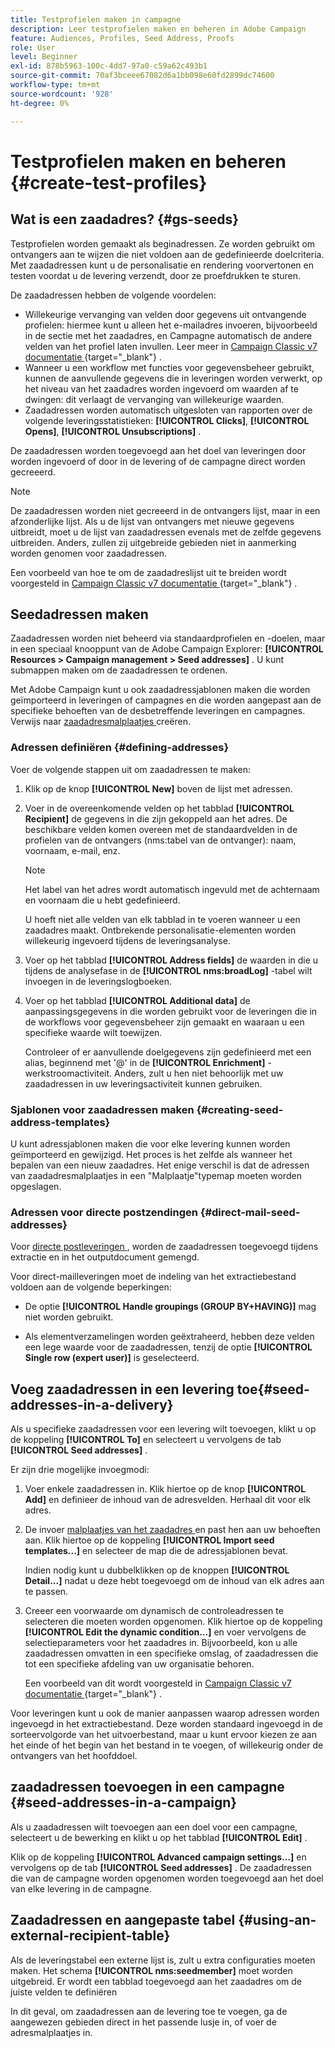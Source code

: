 ```yaml
---
title: Testprofielen maken in campagne
description: Leer testprofielen maken en beheren in Adobe Campaign
feature: Audiences, Profiles, Seed Address, Proofs
role: User
level: Beginner
exl-id: 878b5963-100c-4dd7-97a0-c59a62c493b1
source-git-commit: 70af3bceee67082d6a1bb098e60fd2899dc74600
workflow-type: tm+mt
source-wordcount: '928'
ht-degree: 0%

---
```


# Testprofielen maken en beheren {#create-test-profiles}

## Wat is een zaadadres? {#gs-seeds}

Testprofielen worden gemaakt als beginadressen. Ze worden gebruikt om ontvangers aan te wijzen die niet voldoen aan de gedefinieerde doelcriteria. Met zaadadressen kunt u de personalisatie en rendering voorvertonen en testen voordat u de levering verzendt, door ze proefdrukken te sturen.

De zaadadressen hebben de volgende voordelen:

* Willekeurige vervanging van velden door gegevens uit ontvangende profielen: hiermee kunt u alleen het e-mailadres invoeren, bijvoorbeeld in de sectie met het zaadadres, en Campagne automatisch de andere velden van het profiel laten invullen. Leer meer in [ Campaign Classic v7 documentatie ](https://experienceleague.adobe.com/docs/campaign-classic/using/sending-messages/using-seed-addresses/use-case--selecting-seed-addresses-on-criteria.html){target="_blank"} .
* Wanneer u een workflow met functies voor gegevensbeheer gebruikt, kunnen de aanvullende gegevens die in leveringen worden verwerkt, op het niveau van het zaadadres worden ingevoerd om waarden af te dwingen: dit verlaagt de vervanging van willekeurige waarden.
* Zaadadressen worden automatisch uitgesloten van rapporten over de volgende leveringsstatistieken: **[!UICONTROL Clicks]**, **[!UICONTROL Opens]**, **[!UICONTROL Unsubscriptions]** .

De zaadadressen worden toegevoegd aan het doel van leveringen door worden ingevoerd of door in de levering of de campagne direct worden gecreeerd.

>[!NOTE]
>
>De zaadadressen worden niet gecreeerd in de ontvangers lijst, maar in een afzonderlijke lijst. Als u de lijst van ontvangers met nieuwe gegevens uitbreidt, moet u de lijst van zaadadressen evenals met de zelfde gegevens uitbreiden. Anders, zullen zij uitgebreide gebieden niet in aanmerking worden genomen voor zaadadressen.
>
>Een voorbeeld van hoe te om de zaadadreslijst uit te breiden wordt voorgesteld in [ Campaign Classic v7 documentatie ](https://experienceleague.adobe.com/docs/campaign-classic/using/sending-messages/using-seed-addresses/use-case--selecting-seed-addresses-on-criteria.html){target="_blank"} .

## Seedadressen maken

Zaadadressen worden niet beheerd via standaardprofielen en -doelen, maar in een speciaal knooppunt van de Adobe Campaign Explorer: **[!UICONTROL Resources > Campaign management > Seed addresses]** . U kunt submappen maken om de zaadadressen te ordenen.

Met Adobe Campaign kunt u ook zaadadressjablonen maken die worden geïmporteerd in leveringen of campagnes en die worden aangepast aan de specifieke behoeften van de desbetreffende leveringen en campagnes. Verwijs naar [ zaadadresmalplaatjes ](#creating-seed-address-templates) creëren.

### Adressen definiëren {#defining-addresses}

Voer de volgende stappen uit om zaadadressen te maken:

1. Klik op de knop **[!UICONTROL New]** boven de lijst met adressen.
1. Voer in de overeenkomende velden op het tabblad **[!UICONTROL Recipient]** de gegevens in die zijn gekoppeld aan het adres. De beschikbare velden komen overeen met de standaardvelden in de profielen van de ontvangers (nms:tabel van de ontvanger): naam, voornaam, e-mail, enz.

   >[!NOTE]
   >
   >Het label van het adres wordt automatisch ingevuld met de achternaam en voornaam die u hebt gedefinieerd.
   >
   >U hoeft niet alle velden van elk tabblad in te voeren wanneer u een zaadadres maakt. Ontbrekende personalisatie-elementen worden willekeurig ingevoerd tijdens de leveringsanalyse.

1. Voer op het tabblad **[!UICONTROL Address fields]** de waarden in die u tijdens de analysefase in de **[!UICONTROL nms:broadLog]** -tabel wilt invoegen in de leveringslogboeken.

1. Voer op het tabblad **[!UICONTROL Additional data]** de aanpassingsgegevens in die worden gebruikt voor de leveringen die in de workflows voor gegevensbeheer zijn gemaakt en waaraan u een specifieke waarde wilt toewijzen.

   Controleer of er aanvullende doelgegevens zijn gedefinieerd met een alias, beginnend met &#39;@&#39; in de **[!UICONTROL Enrichment]** -werkstroomactiviteit. Anders, zult u hen niet behoorlijk met uw zaadadressen in uw leveringsactiviteit kunnen gebruiken.

### Sjablonen voor zaadadressen maken {#creating-seed-address-templates}

U kunt adressjablonen maken die voor elke levering kunnen worden geïmporteerd en gewijzigd. Het proces is het zelfde als wanneer het bepalen van een nieuw zaadadres. Het enige verschil is dat de adressen van zaadadresmalplaatjes in een &quot;Malplaatje&quot;typemap moeten worden opgeslagen.

### Adressen voor directe postzendingen {#direct-mail-seed-addresses}

Voor [ directe postleveringen ](../send/direct-mail.md), worden de zaadadressen toegevoegd tijdens extractie en in het outputdocument gemengd.

Voor direct-mailleveringen moet de indeling van het extractiebestand voldoen aan de volgende beperkingen:

* De optie **[!UICONTROL Handle groupings (GROUP BY+HAVING)]** mag niet worden gebruikt.

* Als elementverzamelingen worden geëxtraheerd, hebben deze velden een lege waarde voor de zaadadressen, tenzij de optie **[!UICONTROL Single row (expert user)]** is geselecteerd.

## Voeg zaadadressen in een levering toe{#seed-addresses-in-a-delivery}

Als u specifieke zaadadressen voor een levering wilt toevoegen, klikt u op de koppeling **[!UICONTROL To]** en selecteert u vervolgens de tab **[!UICONTROL Seed addresses]** .

Er zijn drie mogelijke invoegmodi:

1. Voer enkele zaadadressen in.  Klik hiertoe op de knop **[!UICONTROL Add]** en definieer de inhoud van de adresvelden. Herhaal dit voor elk adres.

1. De invoer [ malplaatjes van het zaadadres ](#creating-seed-address-template) en past hen aan uw behoeften aan. Klik hiertoe op de koppeling **[!UICONTROL Import seed templates...]** en selecteer de map die de adressjablonen bevat.

   Indien nodig kunt u dubbelklikken op de knoppen **[!UICONTROL Detail...]** nadat u deze hebt toegevoegd om de inhoud van elk adres aan te passen.

1. Creeer een voorwaarde om dynamisch de controleadressen te selecteren die moeten worden opgenomen. Klik hiertoe op de koppeling **[!UICONTROL Edit the dynamic condition...]** en voer vervolgens de selectieparameters voor het zaadadres in. Bijvoorbeeld, kon u alle zaadadressen omvatten in een specifieke omslag, of zaadadressen die tot een specifieke afdeling van uw organisatie behoren.

   Een voorbeeld van dit wordt voorgesteld in [ Campaign Classic v7 documentatie ](https://experienceleague.adobe.com/docs/campaign-classic/using/sending-messages/using-seed-addresses/use-case--selecting-seed-addresses-on-criteria.html){target="_blank"} .

Voor leveringen kunt u ook de manier aanpassen waarop adressen worden ingevoegd in het extractiebestand. Deze worden standaard ingevoegd in de sorteervolgorde van het uitvoerbestand, maar u kunt ervoor kiezen ze aan het einde of het begin van het bestand in te voegen, of willekeurig onder de ontvangers van het hoofddoel.

## zaadadressen toevoegen in een campagne {#seed-addresses-in-a-campaign}

Als u zaadadressen wilt toevoegen aan een doel voor een campagne, selecteert u de bewerking en klikt u op het tabblad **[!UICONTROL Edit]** .

Klik op de koppeling **[!UICONTROL Advanced campaign settings...]** en vervolgens op de tab **[!UICONTROL Seed addresses]** . De zaadadressen die van de campagne worden opgenomen worden toegevoegd aan het doel van elke levering in de campagne.

## Zaadadressen en aangepaste tabel {#using-an-external-recipient-table}

Als de leveringstabel een externe lijst is, zult u extra configuraties moeten maken. Het schema **[!UICONTROL nms:seedmember]** moet worden uitgebreid. Er wordt een tabblad toegevoegd aan het zaadadres om de juiste velden te definiëren

In dit geval, om zaadadressen aan de levering toe te voegen, ga de aangewezen gebieden direct in het passende lusje in, of voer de adresmalplaatjes in.

<!--The **nms:seedMember** schema extension is [this section](../../configuration/using/seed-addresses.md).-->
